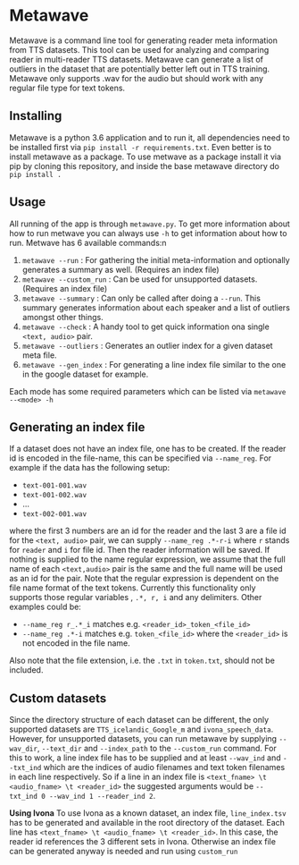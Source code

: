 # Metawave
Metawave is a command line tool for generating reader meta information from TTS datasets. This tool can be used for analyzing and comparing reader in multi-reader TTS datasets. Metawave can generate a list of outliers in the dataset that are potentially better left out in TTS training. Metawave only supports .wav for the audio but should work with any regular file type for text tokens.

## Installing
Metawave is a python 3.6 application and to run it, all dependencies need to be installed first via `pip install -r requirements.txt`. Even better is to install metawave as a package. To use metwave as a package install it via pip by cloning this repository, and inside the base metawave directory do `pip install .`

## Usage
All running of the app is through `metawave.py`. To get more information about how to run metwave you can always use `-h` to get information about how to run. Metwave has 6 available commands:n

1. `metawave --run` : For gathering the initial meta-information and optionally generates a summary as well. (Requires an index file)
2. `metawave --custom_run` : Can be used for unsupported datasets. (Requires an index file)
3. `metawave --summary` : Can only be called after doing a `--run`. This summary generates information about each speaker and a list of outliers amongst other things.
4. `metawave --check` : A handy tool to get quick information ona single `<text, audio>` pair.
5. `metawave --outliers` : Generates an outlier index for a given dataset meta file.
6. `metawave --gen_index` : For generating a line index file similar to the one in the google dataset for example.

Each mode has some required parameters which can be listed via `metawave --<mode> -h`

## Generating an index file
If a dataset does not have an index file, one has to be created. If the reader id is encoded in the file-name, this can be specified via `--name_reg`. For example if the data has the following setup:

* `text-001-001.wav`
* `text-001-002.wav`
* ...
* `text-002-001.wav`

where the first 3 numbers are an id for the reader and the last 3 are a file id for the `<text, audio>` pair, we can supply `--name_reg .*-r-i` where `r` stands for `reader` and `i` for file id. Then the reader information will be saved. If nothing is supplied to the name regular expression, we assume that the full name of each `<text,audio>` pair is the same and the full name will be used as an id for the pair. Note that the regular expression is dependent on the file name format of the text tokens. Currently this functionality only supports those regular variables , `.*, r, i` and any delimiters. Other examples could be:

* `--name_reg r_.*_i` matches e.g. `<reader_id>_token_<file_id>`
* `--name_reg .*-i` matches e.g. `token_<file_id>` where the `<reader_id>` is not encoded in the file name.

Also note that the file extension, i.e. the `.txt` in `token.txt`, should not be included.

## Custom datasets
Since the directory structure of each dataset can be different, the only supported datasets are `TTS_icelandic_Google_m` and `ivona_speech_data`. However, for unsupported datasets, you can run metawave by supplying `--wav_dir`, `--text_dir` and `--index_path` to the `--custom_run` command. For this to work, a line index file has to be supplied and at least `--wav_ind` and `--txt_ind` which are the indices of audio filenames and text token filenames in each line respectively. So if a line in an index file is `<text_fname> \t <audio_fname> \t <reader_id>` the suggested arguments would be `--txt_ind 0 --wav_ind 1 --reader_ind 2`.

**Using Ivona**
To use Ivona as a known dataset, an index file, `line_index.tsv` has to be generated and available in the root directory of the dataset. Each line has `<text_fname> \t <audio_fname> \t <reader_id>`. In this case, the reader id references the 3 different sets in Ivona. Otherwise an index file can be generated anyway is needed and run using `custom_run`

